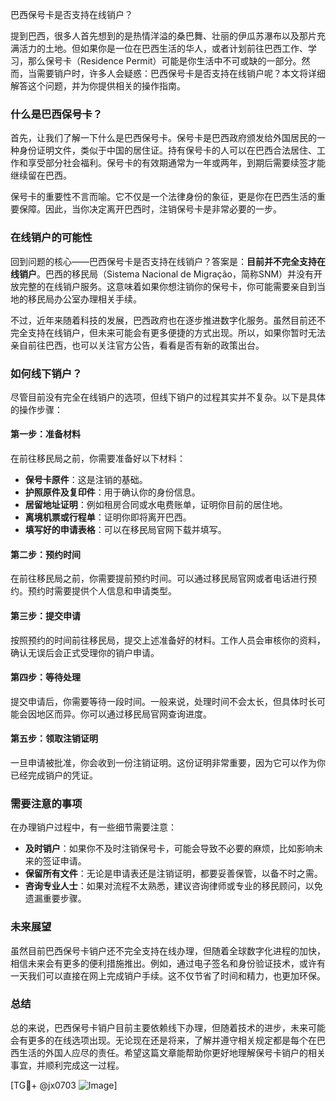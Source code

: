 巴西保号卡是否支持在线销户？

提到巴西，很多人首先想到的是热情洋溢的桑巴舞、壮丽的伊瓜苏瀑布以及那片充满活力的土地。但如果你是一位在巴西生活的华人，或者计划前往巴西工作、学习，那么保号卡（Residence Permit）可能是你生活中不可或缺的一部分。然而，当需要销户时，许多人会疑惑：巴西保号卡是否支持在线销户呢？本文将详细解答这个问题，并为你提供相关的操作指南。

### 什么是巴西保号卡？

首先，让我们了解一下什么是巴西保号卡。保号卡是巴西政府颁发给外国居民的一种身份证明文件，类似于中国的居住证。持有保号卡的人可以在巴西合法居住、工作和享受部分社会福利。保号卡的有效期通常为一年或两年，到期后需要续签才能继续留在巴西。

保号卡的重要性不言而喻。它不仅是一个法律身份的象征，更是你在巴西生活的重要保障。因此，当你决定离开巴西时，注销保号卡是非常必要的一步。

### 在线销户的可能性

回到问题的核心——巴西保号卡是否支持在线销户？答案是：**目前并不完全支持在线销户**。巴西的移民局（Sistema Nacional de Migração，简称SNM）并没有开放完整的在线销户服务。这意味着如果你想注销你的保号卡，你可能需要亲自到当地的移民局办公室办理相关手续。

不过，近年来随着科技的发展，巴西政府也在逐步推进数字化服务。虽然目前还不完全支持在线销户，但未来可能会有更多便捷的方式出现。所以，如果你暂时无法亲自前往巴西，也可以关注官方公告，看看是否有新的政策出台。

### 如何线下销户？

尽管目前没有完全在线销户的选项，但线下销户的过程其实并不复杂。以下是具体的操作步骤：

#### 第一步：准备材料

在前往移民局之前，你需要准备好以下材料：
- **保号卡原件**：这是注销的基础。
- **护照原件及复印件**：用于确认你的身份信息。
- **居留地址证明**：例如租房合同或水电费账单，证明你目前的居住地。
- **离境机票或行程单**：证明你即将离开巴西。
- **填写好的申请表格**：可以在移民局官网下载并填写。

#### 第二步：预约时间

在前往移民局之前，你需要提前预约时间。可以通过移民局官网或者电话进行预约。预约时需要提供个人信息和申请类型。

#### 第三步：提交申请

按照预约的时间前往移民局，提交上述准备好的材料。工作人员会审核你的资料，确认无误后会正式受理你的销户申请。

#### 第四步：等待处理

提交申请后，你需要等待一段时间。一般来说，处理时间不会太长，但具体时长可能会因地区而异。你可以通过移民局官网查询进度。

#### 第五步：领取注销证明

一旦申请被批准，你会收到一份注销证明。这份证明非常重要，因为它可以作为你已经完成销户的凭证。

### 需要注意的事项

在办理销户过程中，有一些细节需要注意：
- **及时销户**：如果你不及时注销保号卡，可能会导致不必要的麻烦，比如影响未来的签证申请。
- **保留所有文件**：无论是申请表还是注销证明，都要妥善保管，以备不时之需。
- **咨询专业人士**：如果对流程不太熟悉，建议咨询律师或专业的移民顾问，以免遗漏重要步骤。

### 未来展望

虽然目前巴西保号卡销户还不完全支持在线办理，但随着全球数字化进程的加快，相信未来会有更多的便利措施推出。例如，通过电子签名和身份验证技术，或许有一天我们可以直接在网上完成销户手续。这不仅节省了时间和精力，也更加环保。

### 总结

总的来说，巴西保号卡销户目前主要依赖线下办理，但随着技术的进步，未来可能会有更多的在线选项出现。无论现在还是将来，了解并遵守相关规定都是每个在巴西生活的外国人应尽的责任。希望这篇文章能帮助你更好地理解保号卡销户的相关事宜，并顺利完成这一过程。

[TG💪+ @jx0703 ![Image](https://github.com/user-attachments/assets/dbca1d08-cadb-493c-b0ec-ad6f7a83f270)]